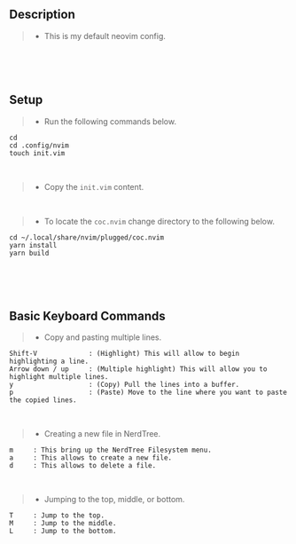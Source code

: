 ## Description
> - This is my default neovim config.

<br />
<br />
<br />



## Setup
> - Run the following commands below.

```plaintext
cd
cd .config/nvim
touch init.vim
```

<br />

> - Copy the `init.vim` content.

<br />

> - To locate the `coc.nvim` change directory to the following below.

```plaintext
cd ~/.local/share/nvim/plugged/coc.nvim
yarn install
yarn build
```

<br />
<br />
<br />



## Basic Keyboard Commands
> - Copy and pasting multiple lines.

```plaintext
Shift-V             : (Highlight) This will allow to begin highlighting a line.
Arrow down / up     : (Multiple highlight) This will allow you to highlight multiple lines.
y                   : (Copy) Pull the lines into a buffer.
p                   : (Paste) Move to the line where you want to paste the copied lines.
```

<br />

> - Creating a new file in NerdTree.

```plaintext
m     : This bring up the NerdTree Filesystem menu.
a     : This allows to create a new file.
d     : This allows to delete a file.
```

<br />

> - Jumping to the top, middle, or bottom.
```plaintext
T     : Jump to the top.
M     : Jump to the middle.
L     : Jump to the bottom.
```

